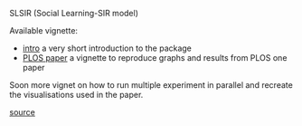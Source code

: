 SLSIR (Social Learning-SIR model)

Available vignette:

* [intro](vignettes/intro.html) a very short introduction to the package
* [PLOS paper](vignettes/paperPLOSONE.html) a vignette to reproduce graphs and results from PLOS one paper

Soon more vignet on how to run multiple experiment in parallel and recreate the visualisations used in the paper.

[source](https://github.com/simoncarrignon/slsir)


